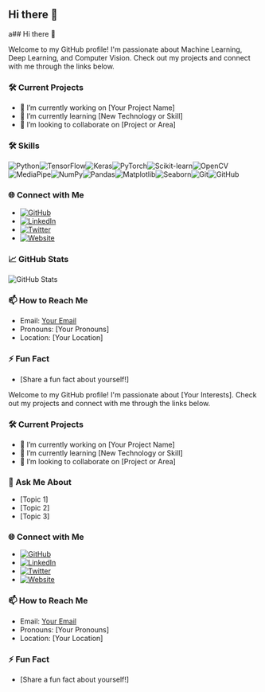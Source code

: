 ## Hi there 👋

<!--
**YourUsername/YourUsername** is a ✨ _special_ ✨ repository because its `README.md` (this file) appears on your GitHub profile.
-->
a## Hi there 👋

<!--
**YourUsername/YourUsername** is a ✨ _special_ ✨ repository because its `README.md` (this file) appears on your GitHub profile.
-->

Welcome to my GitHub profile! I'm passionate about Machine Learning, Deep Learning, and Computer Vision. Check out my projects and connect with me through the links below.

### 🛠 Current Projects
- 🌱 I’m currently working on [Your Project Name]
- 🧠 I’m currently learning [New Technology or Skill]
- 🤝 I’m looking to collaborate on [Project or Area]


### 🛠 Skills
![Python](https://img.shields.io/badge/Python-3776AB?style=flat&logo=python&logoColor=white)![TensorFlow](https://img.shields.io/badge/TensorFlow-FF6F00?style=flat&logo=tensorflow&logoColor=white)![Keras](https://img.shields.io/badge/Keras-D00000?style=flat&logo=keras&logoColor=white)![PyTorch](https://img.shields.io/badge/PyTorch-EE4C2C?style=flat&logo=pytorch&logoColor=white)![Scikit-learn](https://img.shields.io/badge/Scikit--learn-F7931E?style=flat&logo=scikit-learn&logoColor=white)![OpenCV](https://img.shields.io/badge/OpenCV-5C3EE8?style=flat&logo=opencv&logoColor=white)![MediaPipe](https://img.shields.io/badge/MediaPipe-4285F4?style=flat&logo=google&logoColor=white)![NumPy](https://img.shields.io/badge/NumPy-013243?style=flat&logo=numpy&logoColor=white)![Pandas](https://img.shields.io/badge/Pandas-150458?style=flat&logo=pandas&logoColor=white)![Matplotlib](https://img.shields.io/badge/Matplotlib-013243?style=flat&logo=plotly&logoColor=white)![Seaborn](https://img.shields.io/badge/Seaborn-3776AB?style=flat&logo=python&logoColor=white)![Git](https://img.shields.io/badge/Git-F05032?style=flat&logo=git&logoColor=white)![GitHub](https://img.shields.io/badge/GitHub-181717?style=flat&logo=github&logoColor=white)

### 🌐 Connect with Me
- [![GitHub](https://img.shields.io/badge/-GitHub-181717?style=flat&logo=github&logoColor=white)](https://github.com/YourUsername)
- [![LinkedIn](https://img.shields.io/badge/-LinkedIn-0077B5?style=flat&logo=linkedin&logoColor=white)](https://www.linkedin.com/in/YourUsername/)
- [![Twitter](https://img.shields.io/badge/-Twitter-1DA1F2?style=flat&logo=twitter&logoColor=white)](https://twitter.com/YourUsername)
- [![Website](https://img.shields.io/badge/-Website-4285F4?style=flat&logo=google-chrome&logoColor=white)](https://yourwebsite.com)

### 📈 GitHub Stats
![GitHub Stats](https://github-readme-stats.vercel.app/api?username=YourUsername&show_icons=true&count_private=true&hide=stars,prs,issues,contribs&theme=radical)

### 📫 How to Reach Me
- Email: [Your Email](mailto:youremail@example.com)
- Pronouns: [Your Pronouns]
- Location: [Your Location]

### ⚡ Fun Fact
- [Share a fun fact about yourself!]

Welcome to my GitHub profile! I'm passionate about [Your Interests]. Check out my projects and connect with me through the links below.

### 🛠 Current Projects
- 🌱 I’m currently working on [Your Project Name]
- 🧠 I’m currently learning [New Technology or Skill]
- 🤝 I’m looking to collaborate on [Project or Area]

### 💬 Ask Me About
- [Topic 1]
- [Topic 2]
- [Topic 3]

### 🌐 Connect with Me
- [![GitHub](https://img.shields.io/badge/-GitHub-181717?style=flat&logo=github&logoColor=white)](https://github.com/YourUsername)
- [![LinkedIn](https://img.shields.io/badge/-LinkedIn-0077B5?style=flat&logo=linkedin&logoColor=white)](https://www.linkedin.com/in/YourUsername/)
- [![Twitter](https://img.shields.io/badge/-Twitter-1DA1F2?style=flat&logo=twitter&logoColor=white)](https://twitter.com/YourUsername)
- [![Website](https://img.shields.io/badge/-Website-4285F4?style=flat&logo=google-chrome&logoColor=white)](https://yourwebsite.com)

### 📫 How to Reach Me
- Email: [Your Email](mailto:youremail@example.com)
- Pronouns: [Your Pronouns]
- Location: [Your Location]

### ⚡ Fun Fact
- [Share a fun fact about yourself!]

